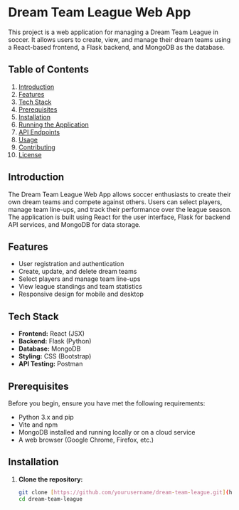 # Dream Team League Web App

This project is a web application for managing a Dream Team League in soccer. It allows users to create, view, and manage their dream teams using a React-based frontend, a Flask backend, and MongoDB as the database.

## Table of Contents

1. [Introduction](#introduction)
2. [Features](#features)
3. [Tech Stack](#tech-stack)
4. [Prerequisites](#prerequisites)
5. [Installation](#installation)
6. [Running the Application](#running-the-application)
7. [API Endpoints](#api-endpoints)
8. [Usage](#usage)
9. [Contributing](#contributing)
10. [License](#license)

## Introduction

The Dream Team League Web App allows soccer enthusiasts to create their own dream teams and compete against others. Users can select players, manage team line-ups, and track their performance over the league season. The application is built using React for the user interface, Flask for backend API services, and MongoDB for data storage.

## Features

- User registration and authentication
- Create, update, and delete dream teams
- Select players and manage team line-ups
- View league standings and team statistics
- Responsive design for mobile and desktop

## Tech Stack

- **Frontend:** React (JSX)
- **Backend:** Flask (Python)
- **Database:** MongoDB
- **Styling:** CSS (Bootstrap)
- **API Testing:** Postman

## Prerequisites

Before you begin, ensure you have met the following requirements:

- Python 3.x and pip
-  Vite and npm
- MongoDB installed and running locally or on a cloud service
- A web browser (Google Chrome, Firefox, etc.)

## Installation

1. **Clone the repository:**

   ```bash
   git clone [https://github.com/yourusername/dream-team-league.git](https://github.com/OmriRata/Dream_Team.git)
   cd dream-team-league

